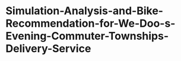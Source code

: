 # Simulation-Analysis-and-Bike-Recommendation-for-We-Doo-s-Evening-Commuter-Townships-Delivery-Service